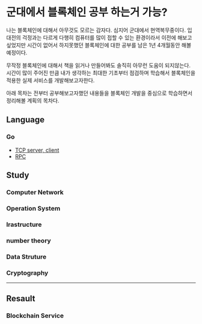 # 군대에서 블록체인 공부 하는거 가능?

나는 블록체인에 대해서 아무것도 모르는 감자다. 심지어 군대에서 현역복무중이다.
입대전의 걱정과는 다르게 다행히 컴퓨터를 많이 접할 수 있는 환경이라서 이전에 해보고싶었지만 시간이 없어서 하지못했던 블록체인에 대한 공부를 남은 1년 4개월동안 해볼 예정이다.

무작정 블록체인에 대해서 책을 읽거나 만들어봐도 솔직히 아무런 도움이 되지않는다. 시간이 많이 주어진 만큼 내가 생각하는 최대한 기초부터 점검하며 학습해서 블록체인을 적용한 실제 서비스를 개발해보고자한다.

아래 목차는 전부터 공부해보고자했던 내용들을 블록체인 개발을 중심으로 학습하면서 정리해볼 계획의 목차다.

## Language

### Go 

- [TCP server, client](./tcp/)
- [RPC](./rpc/)


## Study
### Computer Network

### Operation System

### Irastructure

### number theory

### Data Struture

### Cryptography
----
## Resault

### Blockchain Service






